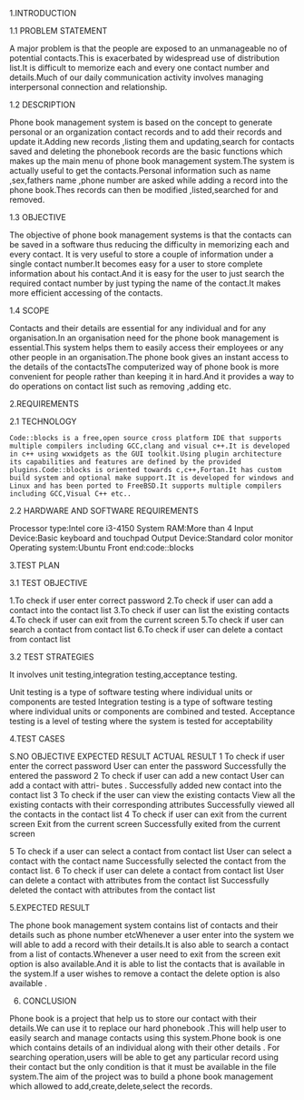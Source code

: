 1.INTRODUCTION


1.1 PROBLEM STATEMENT

 A major problem is that the people are exposed to an unmanageable no of   potential contacts.This is exacerbated by widespread use of distribution list.It is difficult to memorize each and every one contact number and details.Much of our daily communication activity involves managing interpersonal connection and relationship.

1.2 DESCRIPTION

 Phone book management system is based on the concept to generate personal or an organization contact records and to add their records and update it.Adding new records ,listing them and updating,search for contacts saved and deleting the phonebook records are the basic functions which makes up the main menu of phone book management system.The system is actually useful to get the contacts.Personal information such as name ,sex,fathers name ,phone number   are asked while adding a record into the phone book.Thes records can then be modified ,listed,searched for and removed.

 1.3 OBJECTIVE

 The objective of phone book management systems is that the contacts can be saved in a software thus reducing the difficulty in memorizing each and every contact. It is very useful to store a couple of information under a single contact number.It becomes easy for a user to store complete information about his contact.And it is easy for the user to just search the required contact number by just typing the name of the contact.It makes more efficient accessing of the contacts.

1.4 SCOPE

Contacts and their details are essential for any individual and for any organisation.In an organisation need for the phone book management is essential.This system helps them to easily access their employees or any other people in an organisation.The phone book gives an instant access to the details of the contactsThe computerized way of phone book is more convenient  for people rather than keeping it in hard.And it provides a way to do operations on contact list such as removing ,adding etc.


2.REQUIREMENTS

2.1 TECHNOLOGY

    Code::blocks is a free,open source cross platform IDE that supports multiple compilers including GCC,clang and visual c++.It is developed in c++ using wxwidgets as the GUI toolkit.Using plugin architecture its capabilities and features are defined by the provided plugins.Code::blocks is oriented towards c,c++,Fortan.It has custom build system and optional make support.It is developed for windows and Linux and has been ported to FreeBSD.It supports multiple compilers including GCC,Visual C++ etc..


2.2 HARDWARE AND SOFTWARE REQUIREMENTS


Processor type:Intel core i3-4150
System RAM:More than 4
Input Device:Basic keyboard and touchpad
Output Device:Standard color monitor
Operating system:Ubuntu
Front end:code::blocks

3.TEST PLAN

3.1 TEST OBJECTIVE



1.To check if user enter correct password
2.To check if user can add a contact into the contact list
3.To check if user can list the existing contacts
4.To check if user can exit from the current screen
5.To check if user can search a contact from contact list
6.To check if user can delete a contact from contact list


3.2 TEST STRATEGIES
   
  It involves unit testing,integration testing,acceptance testing.

Unit testing is a type of software testing where individual units or components are tested
Integration testing is a type of software testing where individual units or components are combined and tested.
Acceptance testing is a level of testing where the system is tested for acceptability

4.TEST CASES

S.NO	OBJECTIVE	EXPECTED RESULT	ACTUAL RESULT
1	To check if user enter the correct password	User can enter the password	Successfully the entered the password
2	To check if user can add a new contact	User can add a contact with attri-
butes .
	Successfully added new contact into the contact list
3	To check if the user can view the existing contacts	View all the existing contacts with their corresponding attributes	Successfully viewed all the contacts in the contact list
4	To check if user can exit from the current screen	Exit from the current screen	Successfully exited from the current screen

5	To check if a user can select a contact from contact list	User can select a contact with the contact name	Successfully selected the contact from the contact list.
6	To check if user can delete a contact from contact list	User can delete a contact with attributes from the contact list	Successfully deleted the contact with attributes from the contact list





 5.EXPECTED RESULT


 The phone book management system contains list of contacts and their details such as phone number etcWhenever a user enter into the system we will able to add a record with their details.It is also able to search a contact from a list of contacts.Whenever a user need to exit from the screen exit option is also available.And it is able to list the contacts that is available in the system.If a user wishes to remove a contact the delete option is also available .

6. CONCLUSION 


Phone book is a project that help us to store our contact with their details.We can use it to replace our hard phonebook .This will help user to easily search and manage contacts using this system.Phone book is one which contains details of an individual along with their other details . For searching operation,users will be able to get any particular record using their contact but the only condition is that it must  be available in the file system.The aim of the project was to build a phone book management which allowed to add,create,delete,select the records. 

